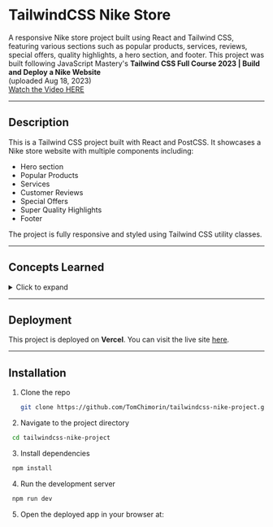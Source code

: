 # TailwindCSS Nike Store

A responsive Nike store project built using React and Tailwind CSS, featuring various sections such as popular products, services, reviews, special offers, quality highlights, a hero section, and footer. This project was built following JavaScript Mastery's **Tailwind CSS Full Course 2023 | Build and Deploy a Nike Website**  
(uploaded Aug 18, 2023)  
[Watch the Video HERE](https://www.youtube.com/watch?v=tS7upsfuxmo&ab_channel=JavaScriptMastery)

---

## Description

This is a Tailwind CSS project built with React and PostCSS. It showcases a Nike store website with multiple components including:

- Hero section
- Popular Products
- Services
- Customer Reviews
- Special Offers
- Super Quality Highlights
- Footer

The project is fully responsive and styled using Tailwind CSS utility classes.

---

## Concepts Learned

<details>
<summary>Click to expand</summary>

- Building React apps in VSCode  
- Tailwind CSS fundamentals: flexbox, margin & padding, colors, borders, grids, positioning, centering  
- Component-based design  
- State management with React hooks  
- Debugging Node.js and Tailwind CSS issues  
- Tailwind CSS installation and configuration  
- Deployment using **Vercel**  
</details>

---

## Deployment

This project is deployed on **Vercel**. You can visit the live site [here](YOUR_DEPLOYED_SITE_LINK).

---

## Installation

1. Clone the repo  
   ```bash
   git clone https://github.com/TomChimorin/tailwindcss-nike-project.git
   ```

2. Navigate to the project directory 
  ```bash
   cd tailwindcss-nike-project
  ```

3. Install dependencies
  ```bash
   npm install
  ```
4. Run the development server
  ```bash
   npm run dev
  ```
5. Open the deployed app in your browser at:

